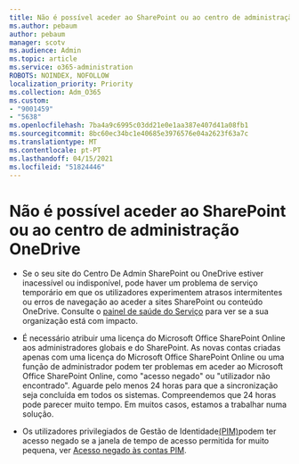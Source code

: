 ```yaml
---
title: Não é possível aceder ao SharePoint ou ao centro de administração OneDrive
ms.author: pebaum
author: pebaum
manager: scotv
ms.audience: Admin
ms.topic: article
ms.service: o365-administration
ROBOTS: NOINDEX, NOFOLLOW
localization_priority: Priority
ms.collection: Adm_O365
ms.custom:
- "9001459"
- "5638"
ms.openlocfilehash: 7ba4a9c6995c03dd21e0e1aa387e407d41a08fb1
ms.sourcegitcommit: 8bc60ec34bc1e40685e3976576e04a2623f63a7c
ms.translationtype: MT
ms.contentlocale: pt-PT
ms.lasthandoff: 04/15/2021
ms.locfileid: "51824446"
---
```

# <a name="unable-to-access-sharepoint-or-onedrive-admin-center"></a>Não é possível aceder ao SharePoint ou ao centro de administração OneDrive

- Se o seu site do Centro De Admin SharePoint ou OneDrive estiver inacessível ou indisponível, pode haver um problema de serviço temporário em que os utilizadores experimentem atrasos intermitentes ou erros de navegação ao aceder a sites SharePoint ou conteúdo OneDrive. Consulte o [painel de saúde do Serviço](https://admin.microsoft.com/AdminPortal/Home#/servicehealth) para ver se a sua organização está com impacto.

- É necessário atribuir uma licença do Microsoft Office SharePoint Online aos administradores globais e do SharePoint. As novas contas criadas apenas com uma licença do Microsoft Office SharePoint Online ou uma função de administrador podem ter problemas em aceder ao Microsoft Office SharePoint Online, como "acesso negado" ou "utilizador não encontrado". Aguarde pelo menos 24 horas para que a sincronização seja concluída em todos os sistemas. Compreendemos que 24 horas pode parecer muito tempo. Em muitos casos, estamos a trabalhar numa solução.

- Os utilizadores privilegiados de Gestão de Identidade[(PIM)](https://docs.microsoft.com/azure/active-directory/privileged-identity-management/pim-how-to-add-role-to-user?tabs=new)podem ter acesso negado se a janela de tempo de acesso permitida for muito pequena, ver  [Acesso negado às contas PIM](https://docs.microsoft.com/sharepoint/troubleshoot/administration/access-denied-to-pim-user-accounts).